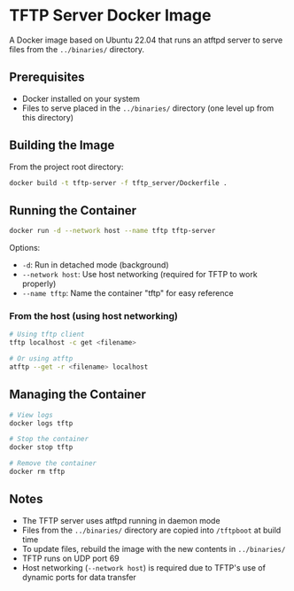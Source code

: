 # TFTP Server Docker Image

A Docker image based on Ubuntu 22.04 that runs an atftpd server to serve files from the `../binaries/` directory.

## Prerequisites

- Docker installed on your system
- Files to serve placed in the `../binaries/` directory (one level up from this directory)

## Building the Image

From the project root directory:
```bash
docker build -t tftp-server -f tftp_server/Dockerfile .
```

## Running the Container

```bash
docker run -d --network host --name tftp tftp-server
```

Options:
- `-d`: Run in detached mode (background)
- `--network host`: Use host networking (required for TFTP to work properly)
- `--name tftp`: Name the container "tftp" for easy reference

### From the host (using host networking)
```bash
# Using tftp client
tftp localhost -c get <filename>

# Or using atftp
atftp --get -r <filename> localhost
```

## Managing the Container

```bash
# View logs
docker logs tftp

# Stop the container
docker stop tftp

# Remove the container
docker rm tftp
```

## Notes

- The TFTP server uses atftpd running in daemon mode
- Files from the `../binaries/` directory are copied into `/tftpboot` at build time
- To update files, rebuild the image with the new contents in `../binaries/`
- TFTP runs on UDP port 69
- Host networking (`--network host`) is required due to TFTP's use of dynamic ports for data transfer
